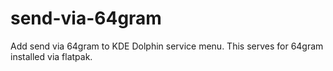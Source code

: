 # send-via-64gram
Add send via 64gram to KDE Dolphin service menu. This serves for 64gram installed via flatpak.
